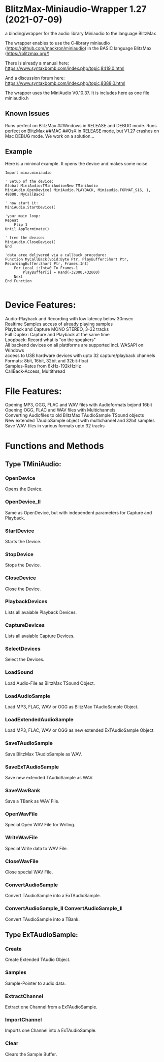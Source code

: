 # BlitzMax-Miniaudio-Wrapper 1.27 (2021-07-09)
a binding/wrapper for the audio library Miniaudio to the language BlitzMax  

The wrapper enables to use the C-library miniaudio (https://github.com/mackron/miniaudio) in the BASIC language BlitzMax (https://blitzmax.org/)

There is already a manual here: https://www.syntaxbomb.com/index.php/topic,8419.0.html 


And a discussion forum here: https://www.syntaxbomb.com/index.php/topic,8388.0.html

The wrapper uses the MiniAudio V0.10.37. It is includes here as one file miniaudio.h


## Known Issues

Runs perfect on BlitzMax ##Windows in RELEASE and DEBUG mode.
Runs perfect on BlitzMax ##MAC ##OsX in RELEASE mode, but V1.27 crashes on Mac DEBUG mode. We work on a solution...


## Example

Here is a minimal example. It opens the device and makes some noise
```
Import mima.miniaudio

' Setup of the device:
Global MiniAudio:TMiniAudio=New TMiniAudio
MiniAudio.OpenDevice( MiniAudio.PLAYBACK, Miniaudio.FORMAT_S16, 1, 48000, MyCallBack)

' now start it:
MiniAudio.StartDevice()

'your main loop:
Repeat
	Flip 1
Until AppTerminate()

' free the device:
Miniaudio.CloseDevice()
End 

'data aree delivered via a callback procedure:
Function MyCallBack(void:Byte Ptr, PlayBuffer:Short Ptr, RecordingBuffer:Short Ptr, Frames:Int)
	For Local i:Int=0 To Frames-1
		PlayBuffer[i] = Rand(-32000,+32000)
	Next 
End Function 


```
# Device Features:
Audio-Playback and Recording with low latency below 30msec  
Realtime Samples access of already playing samples  
Playback and Capture MONO STEREO, 3-32 tracks  
Full Duplex: Capture and Playback at the same time  
Loopback: Record what is "on the speakers"  
All backend devices on all plattforms are supported incl. WASAPI on Windows  
access to USB hardware devices with upto 32 capture/playback channels  
Formats: 8bit, 16bit, 32bit and 32bit-float  
Samples-Rates from 8kHz-192kHzHz  
CallBack-Access, Multithread 

# File Features:
 
Opening MP3, OGG, FLAC and WAV files with Audioformats bejond 16bit  
Opening OGG, FLAC and WAV files with Multichannels  
Converting Audiofiles to old BlitzMax TAudioSample TSound objects  
New extended TAudioSample object with multichannel and 32bit samples  
Save WAV-files in various formats upto 32 tracks 



# Functions and Methods

## Type TMiniAudio:

### OpenDevice 
Opens the Device.
  
### OpenDevice_II 
Same as OpenDevice, but with independent parameters for Capture and Playback.  

### StartDevice
Starts the Device. 
 
### StopDevice 
Stops the Device.
  
### CloseDevice
Close the Device.
  
### PlaybackDevices
Lists all avaiable Playback Devices.
  
### CaptureDevices 
Lists all avaiable Capture Devices.
  
### SelectDevices 
Select the Devices.
  
### LoadSound 
Load Audio-File as BlitzMax TSound Object.  

### LoadAudioSample 
Load MP3, FLAC, WAV or OGG as BlitzMax TAudioSample Object.  

### LoadExtendedAudioSample 
Load MP3, FLAC, WAV or OGG as new extended ExTAudioSample Object.  

### SaveTAudioSample 
Save BlitzMax TAudioSample as WAV.  

### SaveExTAudioSample 
Save new extended TAudioSample as WAV.  

### SaveWavBank 
Save a TBank as WAV File.  

### OpenWavFile 
Special Open WAV File for Writing.  

### WriteWavFile 
Special Write data to WAV File.
  
### CloseWavFile 
Close special WAV File.
  
### ConvertAudioSample 
Convert TAudioSample into a ExTAudioSample.
  
### ConvertAudioSample_II ConvertAudioSample_II
Convert  TAudioSample into a TBank.   


## Type ExTAudioSample:

### Create 
Create Extended TAudio Object.  

### Samples 
Sample-Pointer to audio data.  

### ExtractChannel 
Extract one Channel from a ExTAudioSample.  

### ImportChannel 
Imports one Channel into a ExTAudioSample.  

### Clear 
Clears the Sample Buffer.  
